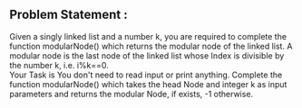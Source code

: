 Problem Statement :
-------------------
Given a singly linked list and a number k, you are required to complete the function modularNode() which returns the modular node of the linked list.
A modular node is the last node of the linked list whose Index is divisible by the number k, i.e. i%k==0.<br/>
Your Task  is You don't need to read input or print anything. Complete the function modularNode() which takes the head Node and integer k as input parameters and returns the modular Node, if exists, -1 otherwise.
